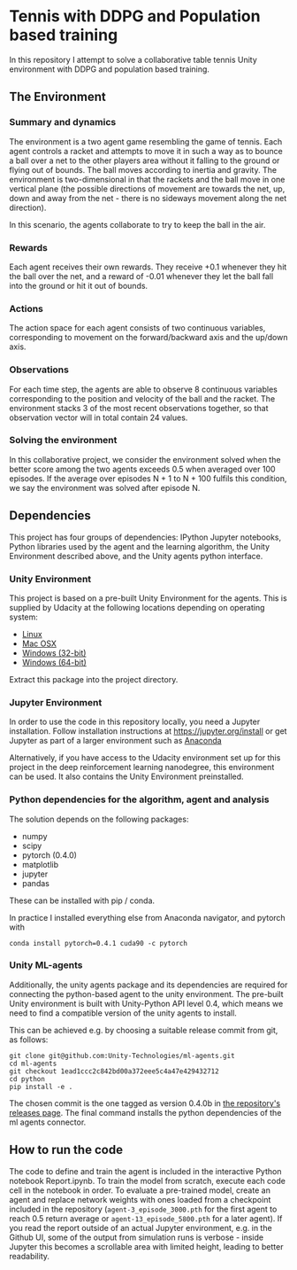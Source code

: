 # Tennis with DDPG and Population based training

In this repository I attempt to solve a collaborative table tennis Unity environment with DDPG and population based training.

## The Environment

### Summary and dynamics

The environment is a two agent game resembling the game of tennis. Each agent controls a racket and attempts to move it in such a way as to bounce a ball over a net to the other players area without it falling to the ground or flying out of bounds. The ball moves according to inertia and gravity. The environment is two-dimensional in that the rackets and the ball move in one vertical plane (the possible directions of movement are towards the net, up, down and away from the net - there is no sideways movement along the net direction).

In this scenario, the agents collaborate to try to keep the ball in the air.

### Rewards

Each agent receives their own rewards. They receive +0.1 whenever they hit the ball over the net, and a reward of -0.01 whenever they let the ball fall into the ground or hit it out of bounds.

### Actions

The action space for each agent consists of two continuous variables, corresponding to movement on the forward/backward axis and the up/down axis.

### Observations

For each time step, the agents are able to observe 8 continuous variables corresponding to the position and velocity of the ball and the racket. The environment stacks 3 of the most recent observations together, so that observation vector will in total contain 24 values.

### Solving the environment

In this collaborative project, we consider the environment solved when the better score among the two agents exceeds 0.5 when averaged over 100 episodes. If the average over episodes N + 1 to N + 100 fulfils this condition, we say the environment was solved after episode N.

## Dependencies

This project has four groups of dependencies: IPython Jupyter notebooks, Python libraries used by the agent and the learning algorithm, the Unity Environment described above, and the Unity agents python interface.

### Unity Environment

This project is based on a pre-built Unity Environment for the agents. This is supplied by Udacity at the following locations depending on operating system:

- [Linux](https://s3-us-west-1.amazonaws.com/udacity-drlnd/P3/Tennis/Tennis_Linux.zip)
- [Mac OSX](https://s3-us-west-1.amazonaws.com/udacity-drlnd/P3/Tennis/Tennis.app.zip)
- [Windows (32-bit)](https://s3-us-west-1.amazonaws.com/udacity-drlnd/P3/Tennis/Tennis_Windows_x86.zip)
- [Windows (64-bit)](https://s3-us-west-1.amazonaws.com/udacity-drlnd/P3/Tennis/Tennis_Windows_x86_64.zip)

Extract this package into the project directory.

### Jupyter Environment

In order to use the code in this repository locally, you need a Jupyter installation. Follow installation instructions at https://jupyter.org/install or get Jupyter as part of a larger environment such as [Anaconda](https://www.anaconda.com/)

Alternatively, if you have access to the Udacity environment set up for this project in the deep reinforcement learning nanodegree, this environment can be used. It also contains the Unity Environment preinstalled.

### Python dependencies for the algorithm, agent and analysis

The solution depends on the following packages:

- numpy
- scipy
- pytorch (0.4.0)
- matplotlib
- jupyter
- pandas

These can be installed with pip / conda.

In practice I installed everything else from Anaconda navigator, and pytorch with

```
conda install pytorch=0.4.1 cuda90 -c pytorch
```

### Unity ML-agents

Additionally, the unity agents package and its dependencies are required for connecting the python-based agent to the unity environment. The pre-built Unity environment is built with Unity-Python API level 0.4, which means we need to find a compatible version of the unity agents to install.

This can be achieved e.g. by choosing a suitable release commit from git, as follows:

```
git clone git@github.com:Unity-Technologies/ml-agents.git
cd ml-agents
git checkout 1ead1ccc2c842bd00a372eee5c4a47e429432712 
cd python
pip install -e .
```

The chosen commit is the one tagged as version 0.4.0b in [the repository's releases page](https://github.com/Unity-Technologies/ml-agents/releases). The final command installs the python dependencies of the ml agents connector.

## How to run the code

The code to define and train the agent is included in the interactive
Python notebook Report.ipynb. To train the model from scratch,
execute each code cell in the notebook in order.
To evaluate a pre-trained model, create an agent and replace
network weights with ones loaded from a checkpoint included
in the repository (`agent-3_episode_3000.pth` for the first agent to reach 0.5 return average or `agent-13_episode_5800.pth` for a later agent). If you read the report outside of
an actual Jupyter environment, e.g. in the Github UI,
some of the output from simulation runs is verbose - 
inside Jupyter this becomes a scrollable area with
limited height, leading to better readability.
